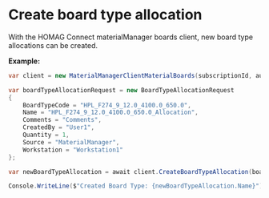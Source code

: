<h1 id="createBoardTypeAllocation"> Create board type allocation</h1>

With the HOMAG Connect materialManager boards client, new board type allocations can be created.

<strong>Example:</strong>

```csharp
var client = new MaterialManagerClientMaterialBoards(subscriptionId, authorizationKey);

var boardTypeAllocationRequest = new BoardTypeAllocationRequest
{
    BoardTypeCode = "HPL_F274_9_12.0_4100.0_650.0",
    Name = "HPL_F274_9_12.0_4100.0_650.0_Allocation",
    Comments = "Comments",
    CreatedBy = "User1",
    Quantity = 1,
    Source = "MaterialManager",
    Workstation = "Workstation1"
};

var newBoardTypeAllocation = await client.CreateBoardTypeAllocation(boardTypeAllocationRequest);

Console.WriteLine($"Created Board Type: {newBoardTypeAllocation.Name}");
```
